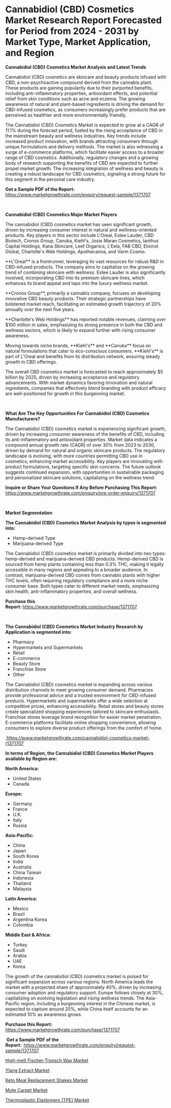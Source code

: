 <p><h1>Cannabidiol (CBD) Cosmetics Market Research Report Forecasted for Period from 2024 -  2031 by Market Type, Market Application, and Region</h1></p><p><strong>Cannabidiol (CBD) Cosmetics Market Analysis and Latest Trends</strong></p>
<p><p>Cannabidiol (CBD) cosmetics are skincare and beauty products infused with CBD, a non-psychoactive compound derived from the cannabis plant. These products are gaining popularity due to their purported benefits, including anti-inflammatory properties, antioxidant effects, and potential relief from skin conditions such as acne and eczema. The growing awareness of natural and plant-based ingredients is driving the demand for CBD-infused cosmetics, as consumers increasingly prefer products that are perceived as healthier and more environmentally friendly.</p><p>The Cannabidiol (CBD) Cosmetics Market is expected to grow at a CAGR of 11.1% during the forecast period, fueled by the rising acceptance of CBD in the mainstream beauty and wellness industries. Key trends include increased product innovation, with brands attracting consumers through unique formulations and delivery methods. The market is also witnessing a surge of e-commerce platforms, which facilitate easier access to a broader range of CBD cosmetics. Additionally, regulatory changes and a growing body of research supporting the benefits of CBD are expected to further propel market growth. The increasing integration of wellness and beauty is creating a robust landscape for CBD cosmetics, signaling a strong future for this segment in the personal care industry.</p></p>
<p><strong>Get a Sample PDF of the Report:&nbsp;</strong> <a href="https://www.marketgrowthrate.com/enquiry/request-sample/1371707">https://www.marketgrowthrate.com/enquiry/request-sample/1371707</a></p>
<p>&nbsp;</p>
<p><strong>Cannabidiol (CBD) Cosmetics Major Market Players</strong></p>
<p><p>The cannabidiol (CBD) cosmetics market has seen significant growth, driven by increasing consumer interest in natural and wellness-oriented products. Key players in this sector include L'Oreal, Estee Lauder, CBD Biotech, Cronos Group, Canuka, Kiehl's, Josie Maran Cosmetics, Ianthus Capital Holdings, Kana Skincare, Leef Organics, L'Eela, FAB CBD, Elixinol Global, Charlotte's Web Holdings, Apothecanna, and Varm Cosmo.</p><p>**L'Oreal** is a frontrunner, leveraging its vast resources for robust R&D in CBD-infused products. The company aims to capitalize on the growing trend of combining skincare with wellness. Estee Lauder is also significantly involved, incorporating CBD into its premium skincare lines, which enhances its brand appeal and taps into the luxury wellness market.</p><p>**Cronos Group**, primarily a cannabis company, focuses on developing innovative CBD beauty products. Their strategic partnerships have bolstered market reach, facilitating an estimated growth trajectory of 20% annually over the next five years.</p><p>**Charlotte's Web Holdings** has reported notable revenues, claiming over $100 million in sales, emphasizing its strong presence in both the CBD and wellness sectors, which is likely to expand further with rising consumer awareness.</p><p>Moving towards niche brands, **Kiehl's** and **Canuka** focus on natural formulations that cater to eco-conscious consumers. **Kiehl's** is part of L'Oreal and benefits from its distribution network, ensuring steady growth in CBD offerings.</p><p>The overall CBD cosmetics market is forecasted to reach approximately $5 billion by 2025, driven by increasing acceptance and regulatory advancements. With market dynamics favoring innovation and natural ingredients, companies that effectively blend branding with product efficacy are well-positioned for growth in this burgeoning market.</p></p>
<p>&nbsp;</p>
<p><strong>What Are The Key Opportunities For Cannabidiol (CBD) Cosmetics Manufacturers?</strong></p>
<p><p>The Cannabidiol (CBD) cosmetics market is experiencing significant growth, driven by increasing consumer awareness of the benefits of CBD, including its anti-inflammatory and antioxidant properties. Market data indicates a compound annual growth rate (CAGR) of over 30% from 2023 to 2030, driven by demand for natural and organic skincare products. The regulatory landscape is evolving, with more countries permitting CBD use in cosmetics, enhancing market accessibility. Key players are innovating with product formulations, targeting specific skin concerns. The future outlook suggests continued expansion, with opportunities in sustainable packaging and personalized skincare solutions, capitalizing on the wellness trend.</p></p>
<p><strong>Inquire or Share Your Questions If Any Before Purchasing This Report:</strong> <a href="https://www.marketgrowthrate.com/enquiry/pre-order-enquiry/1371707">https://www.marketgrowthrate.com/enquiry/pre-order-enquiry/1371707</a></p>
<p>&nbsp;</p>
<p><strong>Market Segmentation</strong></p>
<p><strong>The Cannabidiol (CBD) Cosmetics Market Analysis by types is segmented into:</strong></p>
<p><ul><li>Hemp-derived Type</li><li>Marijuana-derived Type</li></ul></p>
<p><p>The Cannabidiol (CBD) cosmetics market is primarily divided into two types: hemp-derived and marijuana-derived CBD products. Hemp-derived CBD is sourced from hemp plants containing less than 0.3% THC, making it legally accessible in many regions and appealing to a broader audience. In contrast, marijuana-derived CBD comes from cannabis plants with higher THC levels, often requiring regulatory compliance and a more niche consumer base. Both types cater to different market needs, emphasizing skin health, anti-inflammatory properties, and overall wellness.</p></p>
<p><strong>Purchase this Report:&nbsp;</strong><a href="https://www.marketgrowthrate.com/purchase/1371707">https://www.marketgrowthrate.com/purchase/1371707</a></p>
<p>&nbsp;</p>
<p><strong>The Cannabidiol (CBD) Cosmetics Market Industry Research by Application is segmented into:</strong></p>
<p><ul><li>Pharmacy</li><li>Hypermarkets and Supermarkets</li><li>Retail</li><li>E-commerce</li><li>Beauty Store</li><li>Franchise Store</li><li>Other</li></ul></p>
<p><p>The Cannabidiol (CBD) cosmetics market is expanding across various distribution channels to meet growing consumer demand. Pharmacies provide professional advice and a trusted environment for CBD-infused products. Hypermarkets and supermarkets offer a wide selection at competitive prices, enhancing accessibility. Retail stores and beauty stores create specialized shopping experiences tailored to skincare enthusiasts. Franchise stores leverage brand recognition for easier market penetration. E-commerce platforms facilitate online shopping convenience, allowing consumers to explore diverse product offerings from the comfort of home.</p></p>
<p><a href="https://www.marketgrowthrate.com/cannabidiol-cosmetics-market-r1371707">&nbsp;https://www.marketgrowthrate.com/cannabidiol-cosmetics-market-r1371707</a></p>
<p><strong>In terms of Region, the Cannabidiol (CBD) Cosmetics Market Players available by Region are:</strong></p>
<p>
    <p> <strong> North America: </strong>
        <ul>
            <li>United States</li>
            <li>Canada</li>
        </ul>
        </p> 
    <p> <strong> Europe: </strong>
        <ul>
            <li>Germany</li>
            <li>France</li>
            <li>U.K.</li>
            <li>Italy</li>
            <li>Russia</li>
        </ul>
        </p> 
    <p> <strong> Asia-Pacific: </strong>
        <ul>
            <li>China</li>
            <li>Japan</li>
            <li>South Korea</li>
            <li>India</li>
            <li>Australia</li>
            <li>China Taiwan</li>
            <li>Indonesia</li>
            <li>Thailand</li>
            <li>Malaysia</li>
        </ul>
        </p> 
    <p> <strong> Latin America: </strong>
        <ul>
            <li>Mexico</li>
            <li>Brazil</li>
            <li>Argentina Korea</li>
            <li>Colombia</li>
        </ul>
        </p> 
    <p> <strong> Middle East & Africa: </strong>
        <ul>
            <li>Turkey</li>
            <li>Saudi</li>
            <li>Arabia</li>
            <li>UAE</li>
            <li>Korea</li>
        </ul>
    </p>
    </p>
<p><p>The growth of the cannabidiol (CBD) cosmetics market is poised for significant expansion across various regions. North America leads the market with a projected share of approximately 40%, driven by increasing consumer adoption and regulatory support. Europe follows closely at 30%, capitalizing on evolving legislation and rising wellness trends. The Asia-Pacific region, including a burgeoning interest in the Chinese market, is expected to capture around 20%, while China itself accounts for an estimated 10% as awareness grows.</p></p>
<p><strong>Purchase this Report: </strong><a href="https://www.marketgrowthrate.com/purchase/1371707">https://www.marketgrowthrate.com/purchase/1371707</a></p>
<p>&nbsp;<strong>Get a Sample PDF of the Report:&nbsp;&nbsp;</strong><a href="https://www.marketgrowthrate.com/enquiry/request-sample/1371707">https://www.marketgrowthrate.com/enquiry/request-sample/1371707</a></p>
<p><strong></strong></p>
<p><p><a href="https://issuu.com/reportprime-2/docs/high-melt-fischer-tropsch-wax-marke_3b20dca88ffa9f">High-melt Fischer-Tropsch Wax Market</a></p><p><a href="https://issuu.com/reportprime-2/docs/ylang-extract-market-size-2030.pptx_508b9fad30522a">Ylang Extract Market</a></p><p><a href="https://www.linkedin.com/pulse/booming-keto-meal-replacement-shakes-market-sector-analysis-amnme?trackingId=y5svQ5UeS4q93eTkFfO6Ww%3D%3D">Keto Meal Replacement Shakes Market</a></p><p><a href="https://github.com/AshikRahman665/Market-Research-Report-List-1/blob/main/mute-carpet-market.md">Mute Carpet Market</a></p><p><a href="https://medium.com/@luzestes57/global-thermoplastic-elastomers-tpe-market-trends-forecasts-and-market-strategic-analysis-3950fc0ec422">Thermoplastic Elastomers (TPE) Market</a></p></p>